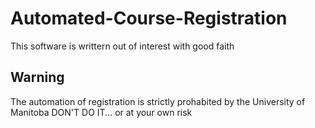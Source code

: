 # Automated-Course-Registration
This software is writtern out of interest with good faith
## Warning
The automation of registration is strictly prohabited by the University of Manitoba
DON'T DO IT...
or at your own risk
